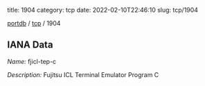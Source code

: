 title: 1904
category: tcp
date: 2022-02-10T22:46:10
slug: tcp/1904

[portdb](/) / [tcp](/category/tcp.html) / 1904


## IANA Data

_Name:_ fjicl-tep-c

_Description:_ Fujitsu ICL Terminal Emulator Program C

